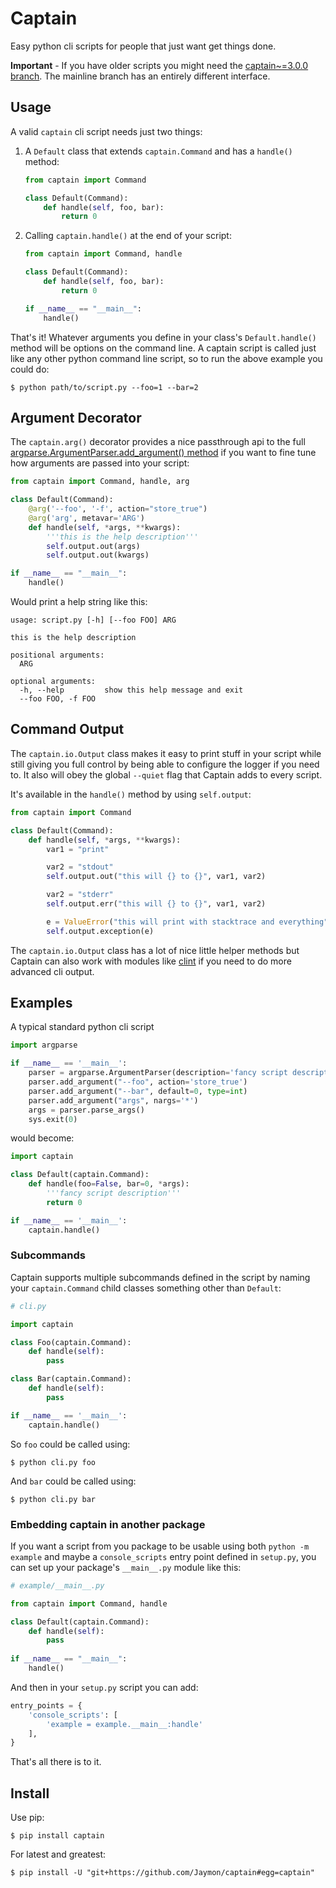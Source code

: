 # Captain

Easy python cli scripts for people that just want get things done.

__Important__ - If you have older scripts you might need the [captain~=3.0.0 branch](https://github.com/Jaymon/captain/tree/3.0.0). The mainline branch has an entirely different interface.


## Usage

A valid `captain` cli script needs just two things:

1. A `Default` class that extends `captain.Command` and has a `handle()` method:

    ```python
    from captain import Command
    
    class Default(Command):
        def handle(self, foo, bar):
            return 0
    ```

2. Calling `captain.handle()` at the end of your script:

    ```python
    from captain import Command, handle
    
    class Default(Command):
        def handle(self, foo, bar):
            return 0

    if __name__ == "__main__":
        handle()
    ```

That's it! Whatever arguments you define in your class's `Default.handle()` method will be options on the command line. A captain script is called just like any other python command line script, so to run the above example you could do:

    $ python path/to/script.py --foo=1 --bar=2


## Argument Decorator

The `captain.arg()` decorator provides a nice passthrough api to the full [argparse.ArgumentParser.add_argument() method](https://docs.python.org/3/library/argparse.html#the-add-argument-method) if you want to fine tune how arguments are passed into your script:

```python
from captain import Command, handle, arg

class Default(Command):
    @arg('--foo', '-f', action="store_true")
    @arg('arg', metavar='ARG')
    def handle(self, *args, **kwargs):
        '''this is the help description'''
        self.output.out(args)
        self.output.out(kwargs)

if __name__ == "__main__":
    handle()
```

Would print a help string like this:

    usage: script.py [-h] [--foo FOO] ARG

    this is the help description

    positional arguments:
      ARG

    optional arguments:
      -h, --help         show this help message and exit
      --foo FOO, -f FOO


## Command Output

The `captain.io.Output` class makes it easy to print stuff in your script while still giving you full control by being able to configure the logger if you need to. It also will obey the global `--quiet` flag that Captain adds to every script. 

It's available in the `handle()` method by using `self.output`:

```python
from captain import Command

class Default(Command):
    def handle(self, *args, **kwargs):
        var1 = "print"

        var2 = "stdout"
        self.output.out("this will {} to {}", var1, var2)

        var2 = "stderr"
        self.output.err("this will {} to {}", var1, var2)

        e = ValueError("this will print with stacktrace and everything")
        self.output.exception(e)
```

The `captain.io.Output` class has a lot of nice little helper methods but Captain can also work with modules like [clint](https://github.com/kennethreitz/clint) if you need to do more advanced cli output.


## Examples

A typical standard python cli script

```python
import argparse

if __name__ == '__main__':
    parser = argparse.ArgumentParser(description='fancy script description')
    parser.add_argument("--foo", action='store_true')
    parser.add_argument("--bar", default=0, type=int)
    parser.add_argument("args", nargs='*')
    args = parser.parse_args()
    sys.exit(0)
```

would become:

```python
import captain

class Default(captain.Command):
    def handle(foo=False, bar=0, *args):
        '''fancy script description'''
        return 0

if __name__ == '__main__':
    captain.handle()
```


### Subcommands

Captain supports multiple subcommands defined in the script by naming your `captain.Command` child classes something other than `Default`:

```python
# cli.py

import captain

class Foo(captain.Command):
    def handle(self):
        pass

class Bar(captain.Command):
    def handle(self):
        pass

if __name__ == '__main__':
    captain.handle()
```

So `foo` could be called using:

    $ python cli.py foo

And `bar` could be called using:

    $ python cli.py bar


### Embedding captain in another package

If you want a script from you package to be usable using both `python -m example` and maybe a `console_scripts` entry point defined in `setup.py`, you can set up your package's `__main__.py` module like this:


```python
# example/__main__.py

from captain import Command, handle

class Default(captain.Command):
    def handle(self):
        pass
        
if __name__ == "__main__":
    handle()
```

And then in your `setup.py` script you can add:


```python
entry_points = {
    'console_scripts': [
        'example = example.__main__:handle'
    ],
}
```

That's all there is to it.


## Install

Use pip:

    $ pip install captain

For latest and greatest:

    $ pip install -U "git+https://github.com/Jaymon/captain#egg=captain"

